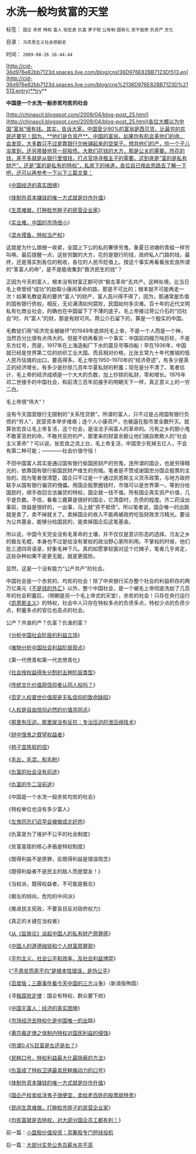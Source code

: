 # 水洗一般均贫富的天堂

标签： `国企` `赤贫` `特权` `富人` `张宏良` `仇富` `茅于轼` `公有制` `国有化` `资不抵债` `负资产` `文化` 

目录： `马克思主义社会悲剧史`

时间： `2009-08-26 16:44:44`

[http://cid-36d976e82bb7123d.spaces.live.com/blog/cns!36D976E82BB7123D!513.en](http://cid-36d976e82bb7123d.spaces.live.com/blog/cns%2136D976E82BB7123D%21513.entry)**try**

**中国是一个水洗一般赤贫均贫的社会**

[http://chinascil.blogspot.com/2009/04/blog-post_25.html](http://chinascil.blogspot.com/2009/04/blog-post_25.html)各位大概以为中国“富翁”很有钱。其实，告诉大家，中国至少90%的富翁是西贝货，比最穷的农民还要穷！因为，**他们是负资产**。中国的富翁，如果你有机会革他们的命，会发现，大多数只不过是靠银行欠帐铺起来的空架子。想共他们的产，你一个子儿没拿到，还另带替他背一屁股债。大款们花钱的大方，那是公关的需要。所花的钱，差不多就是从银行里借钱，打点官场寻租主子的需要。这到底是“富的是私有财产”，还是“富的是私有的特权”，私底下的味道，各位自已按此思路去了解一下吧，还可以再参考一下以下三篇文章：

《[中国经济的真实困境](../../../2009/7/18/为什么商品房市场确实不存在腐败.md)》

《[体制外资本赚钱的唯一方式就是炒作升值](../../../2009/8/7/民间资本赚钱合法方式基本就是炒作资产升值.md)》

《[生意难做，打肿脸充胖子的民营企业家](../../../2009/8/7/生意难做，打肿脸充胖子的民营企业家.md)》

《[实业难，中国的市场很小](../../../2008/5/4/实业难！中国市场其实非常小!.md)》

《[混水摸鱼，特权当产权](../../../2009/7/21/混水便于摸鱼，特权等于产权.md)》

这就是为什么银根一收紧，全国上下公的私的奢侈穷鬼，象夏日池塘的青蛙一样穷叫唤。最后提醒一点，这些穷酸的大方，花的是银行的钱，政府私人门路的钱，最终，还是落实到各位的税收，各位的人民币贬值上。按这个事实再看看张宏良所谓的“革富人的命”，是不是能收集到“救济民生的钱”？

正因为今天的富人，根本没有财富正额可供“极左革命”去共产。这种处境，比当日毛上帝曾经“成功”的劫取小康闹革命的路，那是不可比的；根本就不可能再走一次！如果毛教徒真的要共“富人”的财产，富人高兴得不得了，因为，那通常是负值的国有银行债权。相反，无论满清如何腐败，民国如何多灾难。百十年的近代文明私有化商业社会，的确也在中国留下了不薄的底子。毛上帝接过蒋公介石的“旧社会”时，共“富人”的财，那是有财可共。蒋公介石留下的，算是一个殷实的中国。

毛教徒们用“经济完全被破坏”的1949年底烘托毛上帝，不是一个人而是一个神，当然百分比很有点伟大的。但是不妨再看另一个事实：中国前四艘万吨巨轮，不是东方红号，而是，1917年在上海造船厂下水的震旦号等四船！早在1936年，中国就已经是世界第二位的纺织工业大国。而且相对价格，比张五常九十年代推销的低人民币估值的出口，要高得多。毛上帝在1950-1970年的“经济奇迹”，有多少是真正的经济增长，有多少是抄掠几百年华夏私财的积蓄；现在是分不清了。笔者估计，毛上帝的经济成绩是一个大大的负数，加上抄掠的私财，零和增长。1976年邓二世接手的中国社会，和前清三百年前接手的明朝天下一样，真正意义上的一穷二白。

毛上帝很“伟大”！

没有今天国营银行无限制的“关系性贷款”，所谓的富人，只不过是占用国有银行负债的“穷人”，民营资本举步维艰；连个人小康资产，也被逼在股市里全数歼灭。就算张宏良让毛上帝复活，这个社会，是没法子闹富人的革命的。污有之乡的胆小鬼不敢革官府的命，不敢共官府的产，那里来的财富余额让他们搞自欺欺人的“社会主义革命”？可以说，张宏良之流上台，毛上帝复活，中国至少死掉五亿人，不会有第二种可能；————社会价值守恒！

不但中国富人其实是通过国有银行偷国民财产的穷鬼，连所谓的国企，也是穷得精光的，依靠国有银行偷国民财产维生的穷贼。笔者是不赞成谢国忠分国企股票的主张的。因为笔者很清楚，国企只不过是一个通过凯恩斯主义货币政策，与地方政府联手从国有银行骗贷的傀儡。用国企股票圈钱时，市值可以是世界第一。等到分给国民时，顺手收回合法骗贷的特权，国企就一钱不值。所有国企真实资产价值，几乎是负数。不信，看看三鹿算是很好的国企，它清盘时，负债的程度。齐二药没出事前，效益是很好的，一出事，马上就“资不抵债”。所以笔者说，国企唯一的出路就是卖了，卖不掉就关了。卖掉国企的收入不能再被政府吃饭财政贪污精光。要设为公共基金，能够分给国民的，是卖掉国企后这笔基金。

所以说，中国今天完全没有毛革命的土壤，并不仅仅是意识形态的选择。污友之乡的极左毛棍，本身也不过是给没有掌权的政治野心家所利用。不掌权的时侯，他们批三道四背语录，好象毛神下凡。真的如愿掌权面对这个烂摊子，笔者几乎肯定，这些杂种如果不是更无能，就是更腐败。

显然，这是一个没有能力“公产共产”的社会。

中国社会是一个赤贫的、均贫的社会！除了中央银行买办整个社会的利益积存的两万亿美元《[不是钱的外汇](../../../2009/2/14/外汇不是钱，是物资！“分国企，分外汇”难言吉凶.md)》以外，整个中国社会，是一个被毛上帝彻底洗劫了几百年的社会积蓄后，（明朝是另一个毛上帝式的天堂），赤贫的社会！只存在央行运行《[凯恩斯主义](../../../2009/5/20/凯恩斯主义经济理论的根本性错误.md)》的特权，社会中人只存在特权多点的负债多点，特权少点的负债少点，积蓄多点的官位也高点的社会。

公产？共谁的产？仇富？仇谁的富？

《[分析中国社会阶层的利益立场](../../../2009/7/10/中国社会阶层的利益立场分析.md)》

《[唯物分析中国社会利益阶层观点](../../../2009/7/21/唯物分析社会各阶层利益立场.md)》

《第一代愤青和第一代去愤青化》

《[社会按权益得失分割的五种阶层类型](../../../2009/8/14/中国社会按权益得失分割的五种阶层类型.md)》

《[传统文化价值观信仰者认同人权吗？](../../../2009/6/21/传统道德信仰价值观相容人权吗？.md)》

《[否定人权普世价值观是无私信仰的致命缺陷](../../../2009/6/23/否定人权普世价值观是无私信仰的致命伤.md)》

《[人权是自由信仰必然的价值共同点](../../../2009/6/17/人权是任何信仰须共同表述的价值观.md)》

《[那里有压迫，那里就没有反抗：专治压迫的泄压阀技术](../../../2009/8/24/那里有压迫，那里就没有反抗.md)》

《[财中饿鬼之既望权益者](../../../2009/8/25/财中饿鬼之既望权益者.md)》

《[柿子宜拣软的捏](../../../2009/8/25/柿子宜拣软的捏.md)》

《[毛左，毛混，和毛粉](http://blog.sina.com.cn/s/blog_5563a64d0100ekm2.html)》

《[仇富的社会没有前途](../../../2009/8/26/仇富的社会没有前途.md)》

《[仇富的牛二没前途](../../../2009/8/26/仇富的牛二没前途.md)》

《中国是一个水洗一般赤贫均贫的社会》

《特权单位也没有多少富人》

《[左鬼同志们迟早会被做成北奸肉](../../../2009/6/29/光头党打手小心荣升天国北王讳昌辉尊位.md)》

《仇富是为了维护不公平的社会制度》

《贫富差距的核心矛盾是特权制度》

《既得利益不是原罪，反既得利益是错误观念》

《既得利益者不是民主的敌人而是盟友！》

《当权派，既得权益者，不可能是极左》

《极左的倾向，危险的中间派》

《推进民主宪政，不要盲目反对政府权力》

《真正的关键在当权者》

《[从《盐铁论》谈起中国人的私有财产原罪感](../../../2007/10/1/从《盐铁论》谈起中国人的私有财产原罪感.md)》

《[中国人的道德枷锁和个人财富原罪观](../../../2007/9/30/中国人的道德枷锁和个人财富原罪观.md)》

《[平均主义、社会公平和效率，及社会利益博羿](../../../2009/1/29/平均主义、社会公平和效率，及社会利益博羿.md)》

《[“不患贫而患不均”是根本性错误，是伪公平](../../../2009/2/7/“不患贫而患不均”是伪公平，是特权化，社会等级化.md)》

《[百度版；三鹿事件看今天中国的三方斗争](http://hi.baidu.com/darthchn/blog/item/1f7f2ccb3c20448ec8176837.html)》（新浪版殉国）

《寻[租腐败定律](../../../2008/7/15/寻租腐败定律：国有企业事加薪，民营个企业下岗.md)：国企有特权，群众要下岗》

《[中国无富人：经济的真实困境](../../../2009/7/18/为什么商品房市场确实不存在腐败.md)》

《[市场经济去特权化是中国唯一的出](../../../2009/7/19/市场经济去特权化中国经济唯一的出路.md)路》

《[黄宗羲定律之体制内特权对国民利益的侵蚀](../../../2009/7/30/黄宗羲定律之体制内特权对国民利益的侵蚀.md)》

《[所谓0.4%巨富是左还是右？](http://blog.sina.com.cn/s/blog_5563a64d0100e39c.html)》

《[民粹口号，特权利益最大化最隐蔽的方法](../../../2009/8/1/民粹口号，特权阶层利益最大化最隐蔽的方法.md)》

《[仇富成了特权卫道最具民粹煽动力的口号](../../../2009/8/2/行政监管无法减少腐败，无法控制特权最大化定律.md)》

《[体制外资本赚钱的唯一方式就是炒作升值](../../../2009/8/7/民间资本赚钱合法方式基本就是炒作资产升值.md)》

《[国企产权卖给洋鬼子很便宜，卖给老百姓的股票就特贵](../../../2009/8/7/国企产权卖得很便宜，卖给股民的票就特贵.md)》

《[民间生意难做，打肿脸充胖子的民营企业家](../../../2009/8/7/生意难做，打肿脸充胖子的民营企业家.md)》

《[均贫富就是去特权，对大部分国企员工都有利！](../../../2009/8/8/均贫富就是去特权，对大部分国企员工都有利！.md)》



前一篇：[小盘股价值投资；蓝筹股专门短线投机](../../../2009/8/26/小盘股价值投资；蓝筹股专门短线投机.md)

后一篇：[大部分实务公务员薪水并不高](../../../2009/8/26/大部分实务公务员薪水并不高.md)